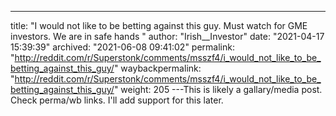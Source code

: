 ---
title: "I would not like to be betting against this guy. Must watch for GME investors. We are in safe hands "
author: "Irish__Investor"
date: "2021-04-17 15:39:39"
archived: "2021-06-08 09:41:02"
permalink: "http://reddit.com/r/Superstonk/comments/msszf4/i_would_not_like_to_be_betting_against_this_guy/"
waybackpermalink: "http://reddit.com/r/Superstonk/comments/msszf4/i_would_not_like_to_be_betting_against_this_guy/"
weight: 205
---This is likely a gallary/media post. Check perma/wb links. I'll add support for this later.